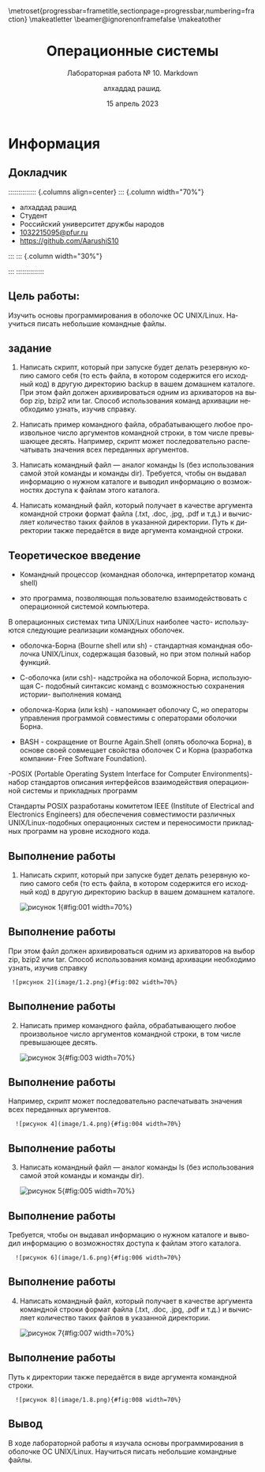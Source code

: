 ﻿---
## Front matter
lang: ru-RU
title: Операционные системы
subtitle: Лабораторная работа № 10. Markdown
author:
- алхаддад рашид.
institute:
  - Российский университет дружбы народов, Москва, Россия
date: 15 апрель 2023

## i18n babel
babel-lang: russian
babel-otherlangs: english

## Formatting pdf
toc: false
toc-title: Содержание
slide_level: 2
aspectratio: 169
section-titles: true
theme: metropolis
header-includes:
 - \metroset{progressbar=frametitle,sectionpage=progressbar,numbering=fraction}
 - '\makeatletter'
 - '\beamer@ignorenonframefalse'
 - '\makeatother'
---

# Информация

## Докладчик

:::::::::::::: {.columns align=center}
::: {.column width="70%"}

  * алхаддад рашид
  * Студент
  * Российский университет дружбы народов
  * [1032215095@pfur.ru](mailto:1032215095@pfur.ru)
  * <https://github.com/AarushiS10>

:::
::: {.column width="30%"}


:::
::::::::::::::


## Цель работы:

Изучить основы программирования в оболочке ОС UNIX/Linux. Научиться писать небольшие командные файлы.





## задание

1. Написать скрипт, который при запуске будет делать резервную копию самого себя (то есть файла, в котором содержится его исходный код) в другую директорию backup в вашем домашнем каталоге. При этом файл должен архивироваться одним из архиваторов на выбор zip, bzip2 или tar. Способ использования команд архивации необходимо узнать, изучив справку.

2. Написать пример командного файла, обрабатывающего любое произвольное число аргументов командной строки, в том числе превышающее десять. Например, скрипт может последовательно распечатывать значения всех переданных аргументов.

3. Написать командный файл — аналог команды ls (без использования самой этой команды и команды dir). Требуется, чтобы он выдавал информацию о нужном каталоге и выводил информацию о возможностях доступа к файлам этого каталога.

4. Написать командный файл, который получает в качестве аргумента командной строки формат файла (.txt, .doc, .jpg, .pdf и т.д.) и вычисляет количество таких файлов в указанной директории. Путь к директории также передаётся в виде аргумента командной строки.



## Теоретическое введение
  
  - Командный процессор (командная оболочка, интерпретатор команд shell)

- это программа, позволяющая пользователю взаимодействовать с операционной системой компьютера. 

В операционных системах типа UNIX/Linux наиболее часто- используются следующие реализации командных оболочек. 

- оболочка-Борна (Bourne shell или sh) - стандартная командная оболочка UNIX/Linux, содержащая базовый, но при этом полный набор функций. 

- С-оболочка (или csh)- надстройка на оболочкой Борна, использующая С- подобный синтаксис команд с возможностью сохранения истории- выполнения команд 

- оболочка-Кориа (или ksh) - напоминает оболочку С, но операторы управления программой совместимы с операторами оболочки Борна. 

- BASH - сокращение от Bourne Again.Shell (опять оболочка Борна), в основе своей совмещает свойства оболочек С и Корна (разработка компании- Free Software Foundation). 

-POSIX (Portable Operating System Interface for Computer Environments)- набор стандартов описания интерфейсов взаимодействия операционной системы и прикладных программ 

Стандарты POSIX разработаны комитетом IEEE (Institute of Electrical and Electronics Engineers) для обеспечения совместимости различных UNIX/Linux-подобных операционных систем и переносимости прикладных программ на уровне исходного кода.




## Выполнение работы

1. Написать скрипт, который при запуске будет делать резервную копию самого себя (то есть файла, в котором содержится его исходный код) в другую директорию backup в вашем домашнем каталоге. 

     ![рисунок 1](image/1.1.png){#fig:001 width=70%}

## Выполнение работы


При этом файл должен архивироваться одним из архиваторов на выбор zip, bzip2 или tar. Способ использования команд архивации необходимо узнать, изучив справку

     ![рисунок 2](image/1.2.png){#fig:002 width=70%}

## Выполнение работы


2. Написать пример командного файла, обрабатывающего любое     
произвольное число аргументов командной строки, в том числе превышающее десять. 

     ![рисунок 3](image/1.3.png){#fig:003 width=70%}

## Выполнение работы


Например, скрипт может последовательно распечатывать значения всех переданных аргументов.


      ![рисунок 4](image/1.4.png){#fig:004 width=70%}

## Выполнение работы


3. Написать командный файл — аналог команды ls (без использования самой этой команды и команды dir). 

      ![рисунок 5](image/1.5.png){#fig:005 width=70%}

## Выполнение работы


Требуется, чтобы он выдавал информацию о нужном каталоге и выводил информацию о возможностях доступа к файлам этого каталога.

      ![рисунок 6](image/1.6.png){#fig:006 width=70%}


## Выполнение работы


4. Написать командный файл, который получает в качестве аргумента 
командной строки формат файла (.txt, .doc, .jpg, .pdf и т.д.) и вычисляет количество таких файлов в указанной директории. 

      ![рисунок 7](image/1.7.png){#fig:007 width=70%}

## Выполнение работы


Путь к директории также передаётся в виде аргумента командной строки.

      ![рисунок 8](image/1.8.png){#fig:008 width=70%}





## Вывод

В ходе лабораторной работы я изучала основы программирования в оболочке ОС UNIX/Linux. Научиться писать небольшие командные файлы.






